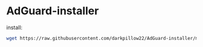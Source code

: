 # AdGuard-installer

install:
```bash
wget https://raw.githubusercontent.com/darkpillow22/AdGuard-installer/main/install.sh; sudo bash install.sh
```
